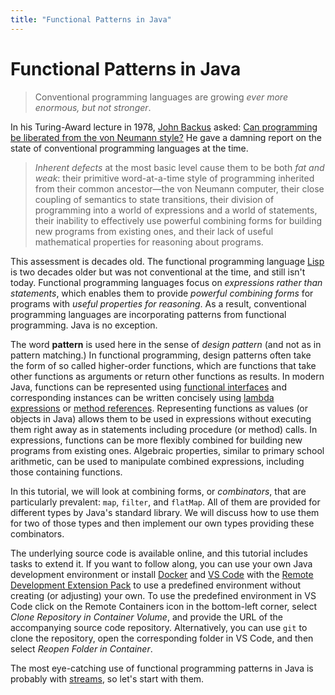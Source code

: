 ```yaml
---
title: "Functional Patterns in Java"
---
```


# Functional Patterns in Java

> Conventional programming languages are growing *ever more enormous, but not stronger*.

In his Turing-Award lecture in 1978,
[John Backus](https://en.wikipedia.org/wiki/John_Backus) asked:
[Can programming be liberated from the von Neumann style?](https://www.thocp.net/biographies/papers/backus_turingaward_lecture.pdf)
He gave a damning report on the state of conventional programming languages at the time.

> *Inherent defects* at the most basic level cause them to be both *fat and weak*:
> their primitive word-at-a-time style of programming
> inherited from their common ancestor—the von Neumann computer,
> their close coupling of semantics to state transitions,
> their division of programming into a world of expressions and a world of statements,
> their inability to effectively use powerful combining forms
> for building new programs from existing ones,
> and their lack of useful mathematical properties for reasoning about programs.

This assessment is decades old.
The functional programming language
[Lisp](https://en.wikipedia.org/wiki/Lisp_(programming_language))
is two decades older but was not conventional at the time, and still isn't today.
Functional programming languages focus on *expressions rather than statements*,
which enables them to provide *powerful combining forms* for programs
with *useful properties for reasoning*.
As a result, conventional programming languages are incorporating patterns
from functional programming.
Java is no exception.

The word __pattern__ is used here in the sense of *design pattern* 
(and not as in pattern matching.)
In functional programming, design patterns often take the form of so called 
higher-order functions, which are functions that take other functions as arguments
or return other functions as results.
In modern Java, functions can be represented using 
[functional interfaces](https://docs.oracle.com/javase/specs/jls/se14/html/jls-9.html#jls-9.8)
and corresponding instances can be written concisely using
[lambda expressions](https://docs.oracle.com/javase/tutorial/java/javaOO/lambdaexpressions.html)
or 
[method references](https://docs.oracle.com/javase/tutorial/java/javaOO/methodreferences.html).
Representing functions as values (or objects in Java) allows them to be used in expressions
without executing them right away as in statements including procedure (or method) calls.
In expressions, functions can be more flexibly combined 
for building new programs from existing ones.
Algebraic properties, similar to primary school arithmetic, 
can be used to manipulate combined expressions, including those containing functions.

In this tutorial, we will look at combining forms, or *combinators*,
that are particularly prevalent: `map`, `filter`, and `flatMap`.
All of them are provided for different types by Java's standard library.
We will discuss how to use them for two of those types and then 
implement our own types providing these combinators.

The underlying source code is available online, 
and this tutorial includes tasks to extend it.
If you want to follow along, you can use your own Java development environment
or install
[Docker](https://docs.docker.com/get-docker/)
and
[VS Code](https://code.visualstudio.com/download)
with the
[Remote Development Extension Pack](https://marketplace.visualstudio.com/items?itemName=ms-vscode-remote.vscode-remote-extensionpack)
to use a predefined environment without creating (or adjusting) your own.
To use the predefined environment in VS Code
click on the Remote Containers icon in the bottom-left corner,
select *Clone Repository in Container Volume*,
and provide the URL of the accompanying source code repository.
Alternatively, you can use `git` to clone the repository,
open the corresponding folder in VS Code,
and then select *Reopen Folder in Container*.

The most eye-catching use of functional programming patterns in Java is probably with
[streams](docs/streams/), so let's start with them.
